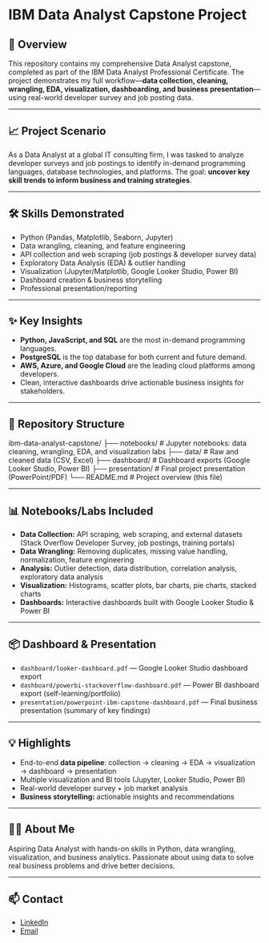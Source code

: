 # IBM Data Analyst Capstone Project

## 🚀 Overview

This repository contains my comprehensive Data Analyst capstone, completed as part of the IBM Data Analyst Professional Certificate. The project demonstrates my full workflow—**data collection, cleaning, wrangling, EDA, visualization, dashboarding, and business presentation**—using real-world developer survey and job posting data.

---

## 📈 Project Scenario

As a Data Analyst at a global IT consulting firm, I was tasked to analyze developer surveys and job postings to identify in-demand programming languages, database technologies, and platforms. The goal: **uncover key skill trends to inform business and training strategies**.

---

## 🛠️ Skills Demonstrated

- Python (Pandas, Matplotlib, Seaborn, Jupyter)
- Data wrangling, cleaning, and feature engineering
- API collection and web scraping (job postings & developer survey data)
- Exploratory Data Analysis (EDA) & outlier handling
- Visualization (Jupyter/Matplotlib, Google Looker Studio, Power BI)
- Dashboard creation & business storytelling
- Professional presentation/reporting

---

## ✨ Key Insights

- **Python, JavaScript, and SQL** are the most in-demand programming languages.
- **PostgreSQL** is the top database for both current and future demand.
- **AWS, Azure, and Google Cloud** are the leading cloud platforms among developers.
- Clean, interactive dashboards drive actionable business insights for stakeholders.

---

## 📁 Repository Structure

ibm-data-analyst-capstone/
├── notebooks/        # Jupyter notebooks: data cleaning, wrangling, EDA, and visualization labs
├── data/             # Raw and cleaned data (CSV, Excel)
├── dashboard/        # Dashboard exports (Google Looker Studio, Power BI)
├── presentation/     # Final project presentation (PowerPoint/PDF)
└── README.md         # Project overview (this file)



---

## 📊 Notebooks/Labs Included

- **Data Collection:** API scraping, web scraping, and external datasets (Stack Overflow Developer Survey, job postings, training portals)
- **Data Wrangling:** Removing duplicates, missing value handling, normalization, feature engineering
- **Analysis:** Outlier detection, data distribution, correlation analysis, exploratory data analysis
- **Visualization:** Histograms, scatter plots, bar charts, pie charts, stacked charts
- **Dashboards:** Interactive dashboards built with Google Looker Studio & Power BI

---

## 📦 Dashboard & Presentation

- `dashboard/looker-dashboard.pdf` — Google Looker Studio dashboard export
- `dashboard/powerbi-stackoverflow-dashboard.pdf` — Power BI dashboard export (self-learning/portfolio)
- `presentation/powerpoint-ibm-capstone-dashboard.pdf` — Final business presentation (summary of key findings)

---

## 💡 Highlights

- End-to-end **data pipeline**: collection → cleaning → EDA → visualization → dashboard → presentation
- Multiple visualization and BI tools (Jupyter, Looker Studio, Power BI)
- Real-world developer survey + job market analysis
- **Business storytelling:** actionable insights and recommendations

---

## 🧑‍💻 About Me

Aspiring Data Analyst with hands-on skills in Python, data wrangling, visualization, and business analytics. Passionate about using data to solve real business problems and drive better decisions.

---

## 📫 Contact

- [LinkedIn]([YOUR-LINKEDIN](https://www.linkedin.com/in/kok-thong-ong-71ab59221/))
- [Email](kokthong98@gmail.com)
